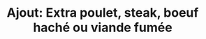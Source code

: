 ---
title: "Ajout: Extra poulet, steak, boeuf haché ou viande fumée"
description: ""
price_s: "3"
price_m: "3½"
price_l: "4"
price_xl: "4½"
weight: "17"
---